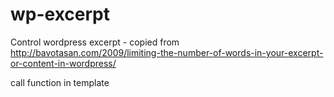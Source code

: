 # wp-excerpt
Control wordpress excerpt - copied from http://bavotasan.com/2009/limiting-the-number-of-words-in-your-excerpt-or-content-in-wordpress/

call function in template

  <?php echo excerpt(25); ?>
